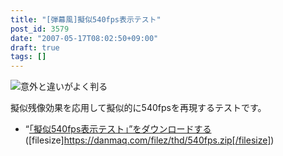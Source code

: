 ```yaml
---
title: "[弾幕風]擬似540fps表示テスト"
post_id: 3579
date: "2007-05-17T08:02:50+09:00"
draft: true
tags: []
---
```



![意外と違いがよく判る](https://danmaq.com/image/thd/540fps_s.png)

擬似残像効果を応用して擬似的に540fpsを再現するテストです。



  * “[「擬似540fps表示テスト」”をダウンロードする](https://danmaq.com/filez/thd/540fps.zip)([filesize]https://danmaq.com/filez/thd/540fps.zip[/filesize])
